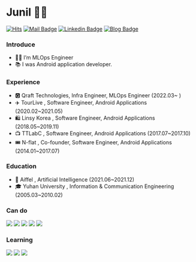 # Junil 🙋‍♂️
[![Hits](https://hits.seeyoufarm.com/api/count/incr/badge.svg?url=https%3A%2F%2Fgithub.com%2Fkimjunil&count_bg=%2379C83D&title_bg=%23555555&icon=&icon_color=%23E7E7E7&title=hits&edge_flat=false)](https://github.com/kimjunil)
[![Mail Badge](https://img.shields.io/badge/Gmail-D14836?style=flat&logo=Gmail&logoColor=white)](mailto:iam@junil.kim) 
[![Linkedin Badge](https://img.shields.io/badge/Linkedin-0A66C2?style=flat&logo=Linkedin&logoColor=white)](https://www.linkedin.com/in/woowang/)
[![Blog Badge](https://img.shields.io/badge/Blog-555263?style=flat&logoColor=white)](https://velog.io/@kimjunil)
  
### Introduce
- 🧑‍💻 I’m MLOps Engineer
- 📚 I was Android application developer.

### Experience
- 🆀 Qraft Technologies, Infra Engineer, MLOps Engineer (2022.03~ )
- ✈️ TourLive , Software Engineer, Android Applications (2020.02~2021.05)
- 🛍 Linsy Korea , Software Engineer, Android Applications (2018.05~2019.11)
- 📺 TTLabC , Software Engineer, Android Applications (2017.07~2017.10)
- 🎟 N-flat , Co-founder, Software Engineer, Android Applications (2014.01~2017.07)

### Education
- 🤖 Aiffel , Artificial Intelligence (2021.06~2021.12)
- 🎓 Yuhan University , Information & Communication Engineering (2005.03~2010.02)

### Can do
<p>
  <img src="https://img.shields.io/badge/Android-3DDC84?style=flat-square&logo=Android&logoColor=white" />
  <img src="https://img.shields.io/badge/Kotlin-0095D5?style=flat-square&logo=Kotlin&logoColor=white" />
  <img src="https://img.shields.io/badge/Java-007396?style=flat-square&logo=Java&logoColor=white" />
  <img src="https://img.shields.io/badge/Bitrise-683D87?style=flat-square&logo=Bitrise&logoColor=white" />
  <img src="https://img.shields.io/badge/Firebase-FFCA28?style=flat-square&logo=Firebase&logoColor=white" />
</P>

### Learning
<p>
  <img src="https://img.shields.io/badge/Tensor Flow-FF6F00?style=flat-square&logo=TensorFlow&logoColor=white" />
  <img src="https://img.shields.io/badge/scikit__learn-F7931E?style=flat-square&logo=scikit-learn&logoColor=white" />
  <img src="https://img.shields.io/badge/python-3776AB?style=flat-square&logo=Python&logoColor=white" />
</p>
